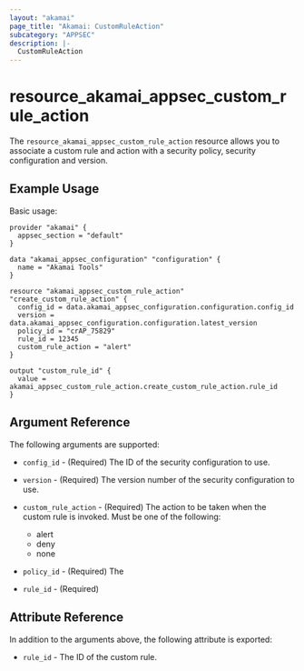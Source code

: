 ```yaml
---
layout: "akamai"
page_title: "Akamai: CustomRuleAction"
subcategory: "APPSEC"
description: |-
  CustomRuleAction
---
```


# resource_akamai_appsec_custom_rule_action


The `resource_akamai_appsec_custom_rule_action` resource allows you to associate a custom rule and action with a security policy, security configuration and version.


## Example Usage

Basic usage:

```hcl
provider "akamai" {
  appsec_section = "default"
}

data "akamai_appsec_configuration" "configuration" {
  name = "Akamai Tools"
}

resource "akamai_appsec_custom_rule_action" "create_custom_rule_action" {
  config_id = data.akamai_appsec_configuration.configuration.config_id
  version = data.akamai_appsec_configuration.configuration.latest_version
  policy_id = "crAP_75829"
  rule_id = 12345
  custom_rule_action = "alert"
}

output "custom_rule_id" {
  value = akamai_appsec_custom_rule_action.create_custom_rule_action.rule_id
}

```

## Argument Reference

The following arguments are supported:

* `config_id` - (Required) The ID of the security configuration to use.

* `version` - (Required) The version number of the security configuration to use.

* `custom_rule_action` - (Required) The action to be taken when the custom rule is invoked. Must be one of the following:
  * alert
  * deny
  * none

* `policy_id` - (Required) The 

* `rule_id` - (Required)

## Attribute Reference

In addition to the arguments above, the following attribute is exported:

* `rule_id` - The ID of the custom rule.

